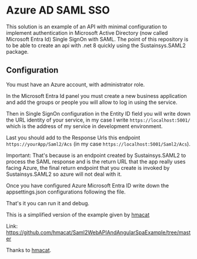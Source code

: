 
# Azure AD SAML SSO

This solution is an example of an API with minimal configuration to implement authentication in Microsoft Active Directory (now called Microsoft Entra Id) Single SignOn with SAML. The point of this repository is to be able to create an api with .net 8 quickly using the Sustainsys.SAML2 package.

## Configuration

You must have an Azure account, with administrator role.

In the Microsoft Entra Id panel you must create a new business application and add the groups or people you will allow to log in using the service.

Then in Single SignOn configuration in the Entity ID field you will write down the URL identity of your service, in my case I write ```https://localhost:5001/``` which is the address of my service in development environment.

Last you should add to the Response Urls this endpoint ```https://yourApp/Saml2/Acs``` (in my case ```https://localhost:5001/Saml2/Acs```). 

Important: That's because is an endpoint created by Sustainsys.SAML2 to process the SAML response and is the return URL that the app really uses facing Azure, the final return endpoint that you create is invoked by Sustainsys.SAML2 so azure will not deal with it.

Once you have configured Azure Microsoft Entra ID write down the appsettings.json configurations following the file.

That's it you can run it and debug.

This is a simplified version of the example given by [hmacat](https://github.com/hmacat) 

Link: https://github.com/hmacat/Saml2WebAPIAndAngularSpaExample/tree/master



Thanks to [hmacat](https://github.com/hmacat).






